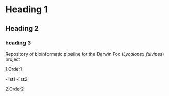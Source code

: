 # Heading 1
## Heading 2

### heading 3

Repository of bioinformatic pipeline for the Darwin Fox (_Lycalopex fulvipes_) project

1.Order1

-list1
-list2

2.Order2

